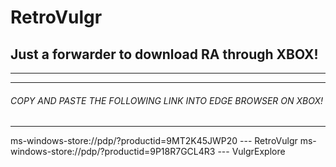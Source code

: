 # RetroVulgr
## Just a forwarder to download RA through XBOX!
----------------------------------------------------------------
----------------------------------------------------------------

###### COPY AND PASTE THE FOLLOWING LINK INTO EDGE BROWSER ON XBOX!
----------------------------------------------------------------
ms-windows-store://pdp/?productid=9MT2K45JWP20           --- RetroVulgr
ms-windows-store://pdp/?productid=9P18R7GCL4R3           --- VulgrExplore
